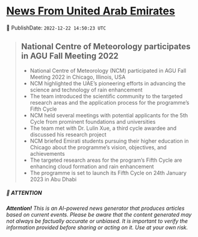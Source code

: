 [News From United Arab Emirates](https://github.com/UAE-Camel/News)
==========


📆 PublishDate: `2022-12-22 14:50:23 UTC`


> ## National Centre of Meteorology participates in AGU Fall Meeting 2022
>
> - National Centre of Meteorology (NCM) participated in AGU Fall Meeting 2022 in Chicago, Illinois, USA
> - NCM highlighted the UAE’s pioneering efforts in advancing the science and technology of rain enhancement
> - The team introduced the scientific community to the targeted research areas and the application process for the programme’s Fifth Cycle
> - NCM held several meetings with potential applicants for the 5th Cycle from prominent foundations and universities
> - The team met with Dr. Lulin Xue, a third cycle awardee and discussed his research project
> - NCM briefed Emirati students pursuing their higher education in Chicago about the programme’s vision, objectives, and achievements
> - The targeted research areas for the program’s Fifth Cycle are enhancing cloud formation and rain enhancement
> - The programme is set to launch its Fifth Cycle on 24th January 2023 in Abu Dhabi


##### 📝 ATTENTION

###### **Attention!** This is an AI-powered news generator that produces articles based on current events. Please be aware that the content generated may not always be factually accurate or unbiased. It is important to verify the information provided before sharing or acting on it. Use at your own risk.
